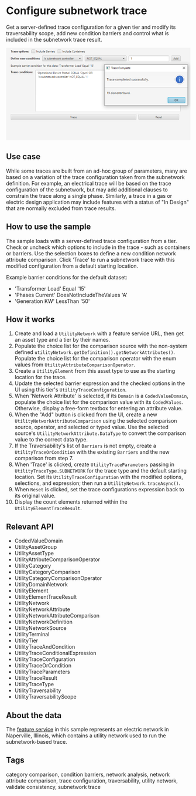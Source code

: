 # Configure subnetwork trace

Get a server-defined trace configuration for a given tier and modify its traversability scope, add new condition barriers and control what is included in the subnetwork trace result.

![Configure Subnetwork Trace Sample Screenshot](ConfigureSubnetworkTrace.png)

## Use case

While some traces are built from an ad-hoc group of parameters, many are based on a variation of the trace configuration taken from the subnetwork definition. For example, an electrical trace will be based on the trace configuration of the subnetwork, but may add additional clauses to constrain the trace along a single phase. Similarly, a trace in a gas or electric design application may include features with a status of "In Design" that are normally excluded from trace results.

## How to use the sample

The sample loads with a server-defined trace configuration from a tier. Check or uncheck which options to include in the trace - such as containers or barriers. Use the selection boxes to define a new condition network attribute comparison. Click 'Trace' to run a subnetwork trace with this modified configuration from a default starting location.

Example barrier conditions for the default dataset:

* 'Transformer Load' Equal '15'
* 'Phases Current' DoesNotIncludeTheValues 'A'
* 'Generation KW' LessThan '50'

## How it works

1. Create and load a `UtilityNetwork` with a feature service URL, then get an asset type and a tier by their names.
2. Populate the choice list for the comparison source with the non-system defined `utilityNetwork.getDefinition().getNetworkAttributes()`. Populate the choice list for the comparison operator with the enum values from `UtilityAttributeComparisonOperator`.
3. Create a `UtilityElement` from this asset type to use as the starting location for the trace.
4. Update the selected barrier expression and the checked options in the UI using this tier's `UtilityTraceConfiguration`.
5. When 'Network Attribute' is selected, if its `Domain` is a `CodedValueDomain`, populate the choice list for the comparison value with its `CodedValues`.  Otherwise, display a free-form textbox for entering an attribute value.
6. When the "Add" button is clicked from the UI, create a new `UtilityNetworkAttributeComparison` using the selected comparison source, operator, and selected or typed value. Use the selected source's `UtilityNetworkAttribute.DataType` to convert the comparison value to the correct data type.
7. If the Traversability's list of `Barriers` is not empty, create a `UtilityTraceOrCondition` with the existing `Barriers` and the new comparison from step 7.
8. When 'Trace' is clicked, create `UtilityTraceParameters` passing in `UtilityTraceType.SUBNETWORK` for the trace type and the default starting location. Set its `UtilityTraceConfiguration` with the modified options, selections, and expression; then run a `UtilityNetwork.traceAsync()`.
9. When `Reset` is clicked, set the trace configurations expression back to its original value.
10. Display the count elements returned within the `UtilityElementTraceResult`.

## Relevant API

* CodedValueDomain
* UtilityAssetGroup
* UtilityAssetType
* UtilityAttributeComparisonOperator
* UtilityCategory
* UtilityCategoryComparison
* UtilityCategoryComparisonOperator
* UtilityDomainNetwork
* UtilityElement
* UtilityElementTraceResult
* UtilityNetwork
* UtilityNetworkAttribute
* UtilityNetworkAttributeComparison
* UtilityNetworkDefinition
* UtilityNetworkSource
* UtilityTerminal
* UtilityTier
* UtilityTraceAndCondition
* UtilityTraceConditionalExpression
* UtilityTraceConfiguration
* UtilityTraceOrCondition
* UtilityTraceParameters
* UtilityTraceResult
* UtilityTraceType
* UtilityTraversability
* UtilityTraversabilityScope

## About the data

The [feature service](https://sampleserver7.arcgisonline.com/arcgis/rest/services/UtilityNetwork/NapervilleElectric/FeatureServer) in this sample represents an electric network in Naperville, Illinois, which contains a utility network used to run the subnetwork-based trace.

## Tags

category comparison, condition barriers, network analysis, network attribute comparison, trace configuration, traversability, utility network, validate consistency, subnetwork trace
